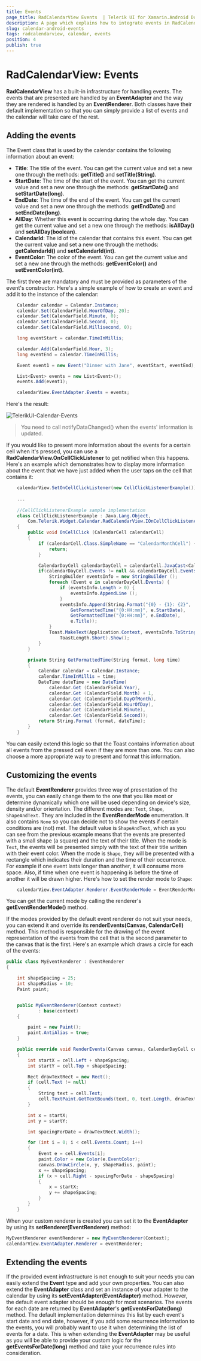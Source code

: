 ```yaml
---
title: Events
page_title: RadCalendarView Events  | Telerik UI for Xamarin.Android Documentation
description: A page which explains how to integrate events in RadCalendarView for Android.
slug: calendar-android-events
tags: radcalendarview, calendar, events
position: 4
publish: true
---
```


# RadCalendarView: Events

**RadCalendarView** has a built-in infrastructure for handling events. The events that are presented are handled by an **EventAdapter** and the way they are rendered is handled by an **EventRenderer**.
Both classes have their default implementation so that you can simply provide a list of events and the calendar will take care of the rest.

## Adding the events

The Event class that is used by the calendar contains the following information about an event:

* **Title**: The title of the event. You can get the current value and set a new one through the methods: **getTitle()** and **setTitle(String)**.
* **StartDate**: The time of the start of the event. You can get the current value and set a new one through the methods: **getStartDate()** and **setStartDate(long)**.
* **EndDate**: The time of the end of the event. You can get the current value and set a new one through the methods: **getEndDate()** and **setEndDate(long)**.
* **AllDay**: Whether this event is occurring during the whole day. You can get the current value and set a new one through the methods: **isAllDay()** and **setAllDay(boolean)**.
* **CalendarId**: The id of the calendar that contains this event. You can get the current value and set a new one through the methods: **getCalendarId()** and **setCalendarId(int)**.
* **EventColor**: The color of the event. You can get the current value and set a new one through the methods: **getEventColor()** and **setEventColor(int)**.

The first three are mandatory and must be provided as parameters of the event's constructor. Here's a simple example of how to create an event and add it to the instance of the calendar:


```C#
	Calendar calendar = Calendar.Instance;
	calendar.Set(CalendarField.HourOfDay, 20);
	calendar.Set(CalendarField.Minute, 0);
	calendar.Set(CalendarField.Second, 0);
	calendar.Set(CalendarField.Millisecond, 0);

	long eventStart = calendar.TimeInMillis;

	calendar.Add(CalendarField.Hour, 3);
	long eventEnd = calendar.TimeInMillis;

	Event event1 = new Event("Dinner with Jane", eventStart, eventEnd);

	List<Event> events = new List<Event>();
	events.Add(event1);

	calendarView.EventAdapter.Events = events;
```

Here's the result:

![TelerikUI-Calendar-Events](images/calendar-events-1.png "This is an example of RadCalendarView with one event.")

> You need to call notifyDataChanged() when the events' information is updated.

If you would like to present more information about the events for a certain cell when it's pressed, you can use a **RadCalendarView.OnCellClickListener** to get notified when this happens. Here's an example which demonstrates how to display more
information about the event that we have just added when the user taps on the cell that contains it:


```C#
	calendarView.SetOnCellClickListener(new CellClickListenerExample());
	
	...
	
	//CellClickListenerExample sample implementation
	class CellClickListenerExample : Java.Lang.Object, 
		Com.Telerik.Widget.Calendar.RadCalendarView.IOnCellClickListener
	{
		public void OnCellClick (CalendarCell calendarCell)
		{
			if (calendarCell.Class.SimpleName == "CalendarMonthCell") {
				return;
			}

			CalendarDayCell calendarDayCell = calendarCell.JavaCast<CalendarDayCell> ();
			if(calendarDayCell.Events != null && calendarDayCell.Events.Count > 0) {
				StringBuilder eventsInfo = new StringBuilder ();
				foreach (Event e in calendarDayCell.Events) {
					if (eventsInfo.Length > 0) {
						eventsInfo.AppendLine ();
					}
					eventsInfo.Append(String.Format("{0} - {1}: {2}",
						GetFormattedTime("{0:HH:mm}", e.StartDate),
						GetFormattedTime("{0:HH:mm}", e.EndDate),
						e.Title));
				}
				Toast.MakeText(Application.Context, eventsInfo.ToString(), 
					ToastLength.Short).Show();
			}
		}

		private String GetFormattedTime(String format, long time)
		{
			Calendar calendar = Calendar.Instance;
			calendar.TimeInMillis = time;
			DateTime dateTime = new DateTime(
				calendar.Get (CalendarField.Year), 
				calendar.Get (CalendarField.Month) + 1, 
				calendar.Get (CalendarField.DayOfMonth),
				calendar.Get (CalendarField.HourOfDay),
				calendar.Get (CalendarField.Minute),
				calendar.Get (CalendarField.Second));
			return String.Format (format, dateTime);
		}
	}
```

You can easily extend this logic so that the Toast contains information about all events from the pressed cell even if they are more than one. You can also choose a more appropriate way to present and format this information.

## Customizing the events

The default **EventRenderer** provides three way of presentation of the events, you can easily change them to the one that you like most or determine dynamically which one will be used depending on device's size, density and/or orientation.
The different modes are: `Text`, `Shape`, `ShapeAndText`. They are included in the **EventRenderMode** enumeration. It also contains `None` so you can decide not to show the events if certain conditions are (not) met.
The default value is `ShapeAndText`, which as you can see from the previous example means that the events are presented with a small shape (a square) and the text of their title. When the mode is `Text`, the events will be presented
simply with the text of their title written with their event color. When the mode is `Shape`, they will be presented with a rectangle which indicates their duration and the time of their occurrence. For example if one event
lasts longer than another, it will consume more space. Also, if time when one event is happening is before the time of another it will be drawn higher. Here's how to set the render mode to `Shape`:


```C#
	calendarView.EventAdapter.Renderer.EventRenderMode = EventRenderMode.Shape;
```

You can get the current mode by calling the renderer's **getEventRenderMode()** method.

If the modes provided by the default event renderer do not suit your needs, you can extend it and override its **renderEvents(Canvas, CalendarCell)** method. This method is responsible for the drawing of the event representation
of the events from the cell that is the second parameter to the canvas that is the first. Here's an example which draws a circle for each of the events:


```C#
public class MyEventRenderer : EventRenderer
{

    int shapeSpacing = 25;
    int shapeRadius = 10;
    Paint paint;


    public MyEventRenderer(Context context)
            : base(context)
    {

        paint = new Paint();
        paint.AntiAlias = true;
    }

    public override void RenderEvents(Canvas canvas, CalendarDayCell cell)
    {
        int startX = cell.Left + shapeSpacing;
        int startY = cell.Top + shapeSpacing;

        Rect drawTextRect = new Rect();
        if (cell.Text != null)
        {
            String text = cell.Text;
            cell.TextPaint.GetTextBounds(text, 0, text.Length, drawTextRect);
        }

        int x = startX;
        int y = startY;

        int spacingForDate = drawTextRect.Width();

        for (int i = 0; i < cell.Events.Count; i++)
        {
            Event e = cell.Events[i];
            paint.Color = new Color(e.EventColor);
            canvas.DrawCircle(x, y, shapeRadius, paint);
            x += shapeSpacing;
            if (x > cell.Right - spacingForDate - shapeSpacing)
            {
                x = startX;
                y += shapeSpacing;
            }
        }
    }
```

When your custom renderer is created you can set it to the **EventAdapter** by using its **setRenderer(EventRenderer)** method:


```C#
MyEventRenderer eventRenderer = new MyEventRenderer(Context);
calendarView.EventAdapter.Renderer = eventRenderer;
```

## Extending the events

If the provided event infrastructure is not enough to suit your needs you can easily extend the **Event** type and add your own properties.
You can also extend the **EventAdapter** class and set an instance of your adapter to the calendar by using its **setEventAdapter(EventAdapter)** method.
However, the default event adapter should be enough for most scenarios. The events for each date are returned by **EventAdapter**'s **getEventsForDate(long)** method. The default implementation
determines this list by each event's start date and end date, however, if you add some recurrence information to the events, you will probably want to use it when determining the list of events for a date.
This is when extending the **EventAdapter** may be useful as you will be able to provide your custom logic for the **getEventsForDate(long)** method and take your recurrence rules into consideration.
